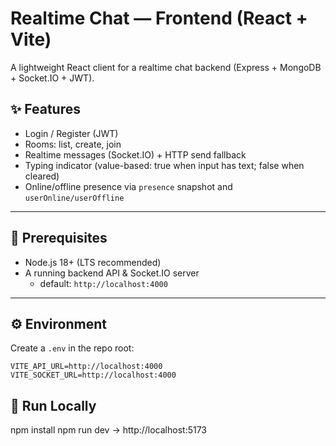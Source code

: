 # Realtime Chat — Frontend (React + Vite)

A lightweight React client for a realtime chat backend (Express + MongoDB + Socket.IO + JWT).

## ✨ Features
- Login / Register (JWT)
- Rooms: list, create, join
- Realtime messages (Socket.IO) + HTTP send fallback
- Typing indicator (value-based: true when input has text; false when cleared)
- Online/offline presence via `presence` snapshot and `userOnline/userOffline`

---

## 🧰 Prerequisites
- Node.js 18+ (LTS recommended)
- A running backend API & Socket.IO server
  - default: `http://localhost:4000`

---

## ⚙️ Environment
Create a `.env` in the repo root:

```env
VITE_API_URL=http://localhost:4000
VITE_SOCKET_URL=http://localhost:4000
```

## 🚀 Run Locally
npm install
npm run dev
→ http://localhost:5173
